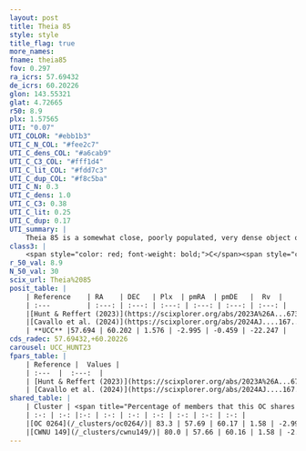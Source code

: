 ```yaml
---
layout: post
title: Theia 85
style: style
title_flag: true
more_names: 
fname: theia85
fov: 0.297
ra_icrs: 57.69432
de_icrs: 60.20226
glon: 143.55321
glat: 4.72665
r50: 8.9
plx: 1.57565
UTI: "0.07"
UTI_COLOR: "#ebb1b3"
UTI_C_N_COL: "#fee2c7"
UTI_C_dens_COL: "#a6cab9"
UTI_C_C3_COL: "#fff1d4"
UTI_C_lit_COL: "#fdd7c3"
UTI_C_dup_COL: "#f8c5ba"
UTI_C_N: 0.3
UTI_C_dens: 1.0
UTI_C_C3: 0.38
UTI_C_lit: 0.25
UTI_C_dup: 0.17
UTI_summary: |
    Theia 85 is a somewhat close, poorly populated, very dense object of low C3 quality. It was recently reported in the literature.<br><br><span style="color: #99180f; font-weight: bold;">Warning: </span>This is likely a duplicate object, which shares a large percentage of members with at least one previously reported entry.
class3: |
    <span style="color: red; font-weight: bold;">C</span><span style="color: #FFC300; font-weight: bold;">B</span>
r_50_val: 8.9
N_50_val: 30
scix_url: Theia%2085
posit_table: |
    | Reference    | RA    | DEC   | Plx  | pmRA  | pmDE   |  Rv  |
    | :---         | :---: | :---: | :---: | :---: | :---: | :---: |
    |[Hunt & Reffert (2023)](https://scixplorer.org/abs/2023A%26A...673A.114H) | 57.684 | 60.202 | 1.583 | -3.058 | -0.497 | -22.462 |
    |[Cavallo et al. (2024)](https://scixplorer.org/abs/2024AJ....167...12C) | 58.114 | 59.798 | 1.583 | -- | -- | -- |
    | **UCC** |57.694 | 60.202 | 1.576 | -2.995 | -0.459 | -22.247 | 
cds_radec: 57.69432,+60.20226
carousel: UCC_HUNT23
fpars_table: |
    | Reference |  Values |
    | :---  |  :---:  |
    | [Hunt & Reffert (2023)](https://scixplorer.org/abs/2023A%26A...673A.114H) | `AV50=0.819, diffAV50=0.557, MOD50=8.883, logAge50=7.764` |
    | [Cavallo et al. (2024)](https://scixplorer.org/abs/2024AJ....167...12C) | `AV50=0.69, dMod50=8.86, logAge50=7.66, [Fe/H]50=-0.11` |
shared_table: |
    | Cluster | <span title="Percentage of members that this OC shares with the ones listed">%</span>   | RA   | DEC   | Plx   | pmRA  | pmDE  | Rv | UTI |
    | :-: | :-: |:-: | :-: | :-: | :-: | :-: | :-: | :-: |
    |[OC 0264](/_clusters/oc0264/)| 83.3 | 57.69 | 60.17 | 1.58 | -2.99 | -0.51 | -22.24 |0.35 |
    |[CWNU 149](/_clusters/cwnu149/)| 80.0 | 57.66 | 60.16 | 1.58 | -2.99 | -0.51 | -22.24 |0.02 |
---
```

